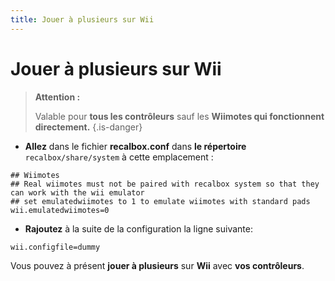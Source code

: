 ```yaml
---
title: Jouer à plusieurs sur Wii
---
```


# Jouer à plusieurs sur Wii


>**Attention :**
>
>Valable pour **tous les contrôleurs** sauf les **Wiimotes qui fonctionnent directement.**
{.is-danger}

* **Allez** dans le fichier **recalbox.conf** dans **le répertoire** `recalbox/share/system` à cette emplacement  :

```text
## Wiimotes
## Real wiimotes must not be paired with recalbox system so that they can work with the wii emulator
## set emulatedwiimotes to 1 to emulate wiimotes with standard pads
wii.emulatedwiimotes=0
```

* **Rajoutez** à la suite de la configuration la ligne suivante:

`wii.configfile=dummy`

Vous pouvez à présent **jouer à plusieurs** sur **Wii** avec **vos contrôleurs**.

